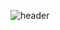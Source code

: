![header](https://capsule-render.vercel.app/api?type=waving&color=00bfff&height=300&section=header&text=zune2222&fontSize=90)

